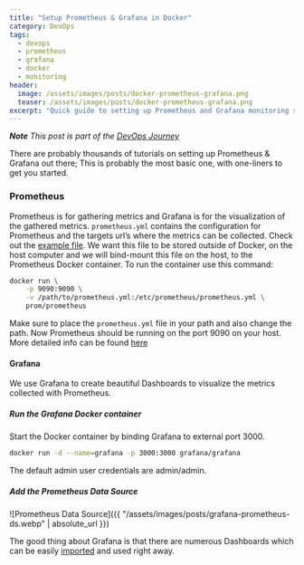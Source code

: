 ```yaml
---
title: "Setup Prometheus & Grafana in Docker"
category: DevOps
tags: 
  - devops
  - prometheus
  - grafana
  - docker
  - monitoring
header:
  image: /assets/images/posts/docker-prometheus-grafana.png
  teaser: /assets/images/posts/docker-prometheus-grafana.png
excerpt: "Quick guide to setting up Prometheus and Grafana monitoring stack using Docker. Get your metrics collection and visualization running in minutes."
---
```

_**Note** This post is part of the [DevOps Journey](/software/devops-journey/)_

There are probably thousands of tutorials on setting up Prometheus & Grafana out there; This is probably the most basic one, with one-liners to get you started.

### Prometheus
Prometheus is for gathering metrics and Grafana is for the visualization of the gathered metrics.
`prometheus.yml` contains the configuration for Prometheus and the targets url’s where the metrics can be collected. Check out the [example file](https://github.com/prometheus/prometheus/blob/main/documentation/examples/prometheus.yml). We want this file to be stored outside of Docker, on the host computer and we will bind-mount this file on the host, to the Prometheus Docker container.
To run the container use this command:

```bash
docker run \
    -p 9090:9090 \
    -v /path/to/prometheus.yml:/etc/prometheus/prometheus.yml \
    prom/prometheus

```

Make sure to place the `prometheus.yml` file in your path and also change the path. Now Prometheus should be running on the port 9090 on your host.
More detailed info can be found [here](https://prometheus.io/docs/prometheus/latest/installation/)

#### Grafana
We use Grafana to create beautiful Dashboards to visualize the metrics collected with Prometheus.

##### Run the Grafana Docker container
Start the Docker container by binding Grafana to external port 3000.

```bash
docker run -d --name=grafana -p 3000:3000 grafana/grafana

```
The default admin user credentials are admin/admin.

##### Add the Prometheus Data Source

![Prometheus Data Source]({{ "/assets/images/posts/grafana-prometheus-ds.webp" | absolute_url }})

The good thing about Grafana is that there are numerous Dashboards which can be easily [imported](https://grafana.com/docs/grafana/latest/dashboards/build-dashboards/import-dashboards/) and used right away.